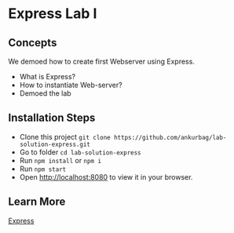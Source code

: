 # Express Lab I

## Concepts

We demoed how to create first Webserver using Express.

- What is Express?
- How to instantiate Web-server?
- Demoed the lab

## Installation Steps

- Clone this project `git clone https://github.com/ankurbag/lab-solution-express.git`
- Go to folder `cd lab-solution-express`
- Run `npm install` or `npm i`
- Run `npm start`
- Open [http://localhost:8080](http://localhost:3000) to view it in your browser.

## Learn More

[Express](https://www.npmjs.com/package/express)
